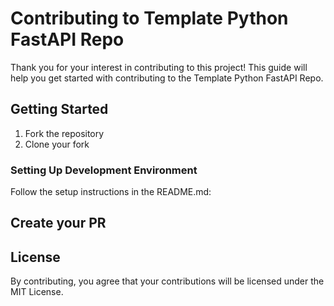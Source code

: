 # Contributing to Template Python FastAPI Repo

Thank you for your interest in contributing to this project! This guide will help you get started with contributing to the Template Python FastAPI Repo.

## Getting Started

1. Fork the repository
2. Clone your fork

### Setting Up Development Environment

Follow the setup instructions in the README.md:

## Create your PR

## License

By contributing, you agree that your contributions will be licensed under the MIT License.